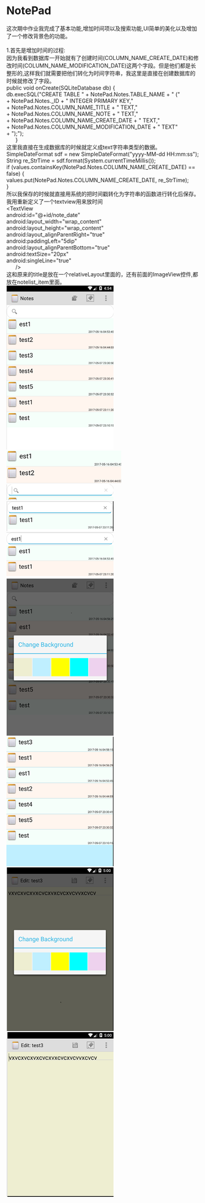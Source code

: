 # NotePad
这次期中作业我完成了基本功能,增加时间项以及搜索功能,UI简单的美化以及增加了一个修改背景色的功能。</br></br>
1.首先是增加时间的过程:</br>
因为我看到数据库一开始就有了创建时间(COLUMN_NAME_CREATE_DATE)和修改时间(COLUMN_NAME_MODIFICATION_DATE)这两个字段。但是他们都是长整形的,这样我们就需要把他们转化为时间字符串，我这里是直接在创建数据库的时候就修改了字段。</br>
public void onCreate(SQLiteDatabase db) {</br>
           db.execSQL("CREATE TABLE " + NotePad.Notes.TABLE_NAME + " ("</br>
                   + NotePad.Notes._ID + " INTEGER PRIMARY KEY,"</br>
                   + NotePad.Notes.COLUMN_NAME_TITLE + " TEXT,"</br>
                   + NotePad.Notes.COLUMN_NAME_NOTE + " TEXT,"</br>
                   + NotePad.Notes.COLUMN_NAME_CREATE_DATE + " TEXT,"</br>
                   + NotePad.Notes.COLUMN_NAME_MODIFICATION_DATE + " TEXT"</br>
                   + ");");</br>
       }</br>
这里我直接在生成数据库的时候就定义成text字符串类型的数据。</br>
SimpleDateFormat sdf = new SimpleDateFormat("yyyy-MM-dd HH:mm:ss");</br>
String re_StrTime = sdf.format(System.currentTimeMillis());</br>
if (values.containsKey(NotePad.Notes.COLUMN_NAME_CREATE_DATE) == false) {</br>
    values.put(NotePad.Notes.COLUMN_NAME_CREATE_DATE, re_StrTime);</br>
}</br>
所以我保存的时候就直接用系统的把时间戳转化为字符串的函数进行转化后保存。</br>
我用重新定义了一个textview用来放时间</br>
 <TextView</br>
        android:id="@+id/note_date"</br>
        android:layout_width="wrap_content"</br>
        android:layout_height="wrap_content"</br>
        android:layout_alignParentRight="true"</br>
        android:paddingLeft="5dip"</br>
        android:layout_alignParentBottom="true"</br>
        android:textSize="20px"</br>
        android:singleLine="true"</br>
        /></br>
这和原来的title是放在一个relativeLayout里面的，还有前面的ImageView控件,都放在notelist_item里面。</br>
![image](https://github.com/xx12138/NotePad-xwk/blob/master/images/1.png)</br>
![image](https://github.com/xx12138/NotePad-xwk/blob/master/images/2.png)</br>
![image](https://github.com/xx12138/NotePad-xwk/blob/master/images/3.png)</br>
![image](https://github.com/xx12138/NotePad-xwk/blob/master/images/4.png)</br>
![image](https://github.com/xx12138/NotePad-xwk/blob/master/images/5.png)</br>
![image](https://github.com/xx12138/NotePad-xwk/blob/master/images/6.png)</br>
![image](https://github.com/xx12138/NotePad-xwk/blob/master/images/7.png)</br>
![image](https://github.com/xx12138/NotePad-xwk/blob/master/images/8.png)</br>
![image](https://github.com/xx12138/NotePad-xwk/blob/master/images/9.png)</br>
